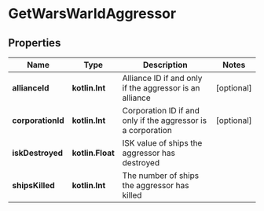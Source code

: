 
# GetWarsWarIdAggressor

## Properties
Name | Type | Description | Notes
------------ | ------------- | ------------- | -------------
**allianceId** | **kotlin.Int** | Alliance ID if and only if the aggressor is an alliance |  [optional]
**corporationId** | **kotlin.Int** | Corporation ID if and only if the aggressor is a corporation |  [optional]
**iskDestroyed** | **kotlin.Float** | ISK value of ships the aggressor has destroyed | 
**shipsKilled** | **kotlin.Int** | The number of ships the aggressor has killed | 



